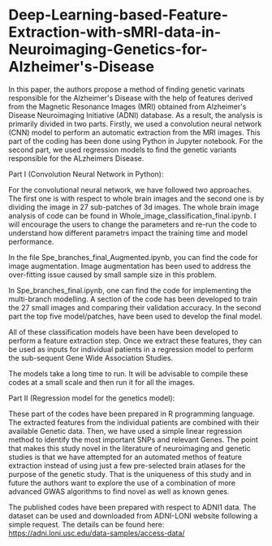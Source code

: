 # Deep-Learning-based-Feature-Extraction-with-sMRI-data-in-Neuroimaging-Genetics-for-Alzheimer's-Disease
In this paper, the authors propose a method of finding genetic varinats responsible for the Alzheimer's Disease with the help of features derived from the Magnetic Resonance Images (MRI) obtained from Alzheimer's Disease Neuroimaging Initiative (ADNI) database. As a result, the analysis is primarily divided in two parts. Firstly, we used a convolution neural network (CNN) model to perform an automatic extraction from the MRI images. This part of the coding has been done using Python in Jupyter notebook. For the second part, we used regression models to find the genetic variants responsible for the ALzheimers Disease.

Part I (Convolution Neural Network in Python): 

For the convolutional neural network, we have followed two approaches. The first one is with respect to whole brain images and the second one is by dividing the image in 27 sub-patches of 3d images. The whole brain image analysis of code can be found in Whole_image_classification_final.ipynb. I will encourage the users to change the parameters and re-run the code to understand how different parametrs impact the training time and model performance.

In the file Spe_branches_final_Augmented.ipynb, you can find the code for image augmentation. Image augmentation has been used to address the over-fitting issue caused by small sample size in this problem.

In Spe_branches_final.ipynb, one can find the code for implementing the multi-branch modelling. A section of the code has been developed to train the 27 small images and comparing their validation accuracy. In the second part the top five model/patches, have been used to develop the final model.

All of these classification models have been have been developed to perform a feature extraction step. Once we extract these features, they can be used as inputs for individual patients in a regression model to perform the sub-sequent Gene Wide Association Studies. 


The models take a long time to run. It will be advisable to compile these codes at a small scale and then run it for all the images. 



Part II (Regression model for the genetics model):


These part of the codes have been prepared in R programming language. The extracted features from the individual patients are combined with their available Genetic data. Then, we have used a simple linear regression method to identify the most important SNPs and relevant Genes. The point that makes this study novel in the literature of neuroimaging and genetic studies is that we have attempted for an automated methos of feature extraction instead of using just a few pre-selected brain atlases for the purpose of the genetic study. That is the uniqueness of this study and in future the authors want to explore the use of a combination of more advanced GWAS algorithms to find novel as well as known genes.


The published codes have been prepared with respect to ADNI1 data. The dataset can be used and downloaded from ADNI-LONI website following a simple request. The details can be found here: https://adni.loni.usc.edu/data-samples/access-data/ 






